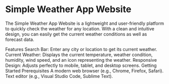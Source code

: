 # Simple Weather App Website
The Simple Weather App Website is a lightweight and user-friendly platform to quickly check the weather for any location. With a clean and intuitive design, you can easily get the current weather conditions as well as forecast data.

Features
Search Bar: Enter any city or location to get its current weather.
Current Weather: Displays the current temperature, weather condition, humidity, wind speed, and an icon representing the weather.
Responsive Design: Adjusts perfectly to mobile, tablet, and desktop screens.
Getting Started
Prerequisites
A modern web browser (e.g., Chrome, Firefox, Safari).
Text editor (e.g., Visual Studio Code, Sublime Text).
